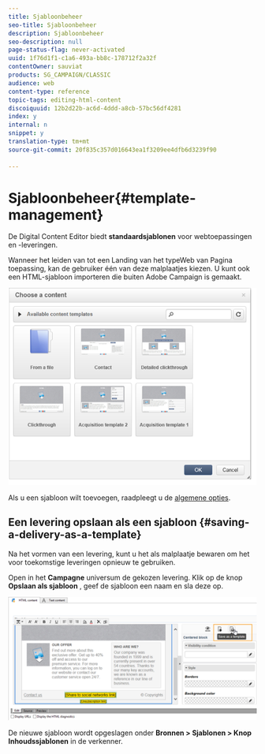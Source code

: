 ```yaml
---
title: Sjabloonbeheer
seo-title: Sjabloonbeheer
description: Sjabloonbeheer
seo-description: null
page-status-flag: never-activated
uuid: 1f76d1f1-c1a6-493a-bb8c-178712f2a32f
contentOwner: sauviat
products: SG_CAMPAIGN/CLASSIC
audience: web
content-type: reference
topic-tags: editing-html-content
discoiquuid: 12b2d22b-ac6d-4ddd-a8cb-57bc56df4281
index: y
internal: n
snippet: y
translation-type: tm+mt
source-git-commit: 20f835c357d016643ea1f3209ee4dfb6d3239f90

---
```



# Sjabloonbeheer{#template-management}

De Digital Content Editor biedt **standaardsjablonen** voor webtoepassingen en -leveringen.

Wanneer het leiden van tot een Landing van het typeWeb van Pagina toepassing, kan de gebruiker één van deze malplaatjes kiezen. U kunt ook een HTML-sjabloon importeren die buiten Adobe Campaign is gemaakt.

![](assets/dce_popup_templatechoice.png)

Als u een sjabloon wilt toevoegen, raadpleegt u de [algemene opties](../../web/using/content-editor-interface.md#global-options).

## Een levering opslaan als een sjabloon {#saving-a-delivery-as-a-template}

Na het vormen van een levering, kunt u het als malplaatje bewaren om het voor toekomstige leveringen opnieuw te gebruiken.

Open in het **Campagne** universum de gekozen levering. Klik op de knop **Opslaan als sjabloon** , geef de sjabloon een naam en sla deze op.

![](assets/dce_save_model.png)

De nieuwe sjabloon wordt opgeslagen onder **Bronnen > Sjablonen > Knop Inhoudssjablonen** in de verkenner.
